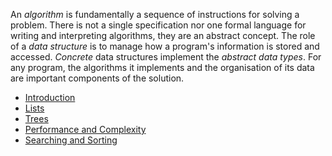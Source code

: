 An *algorithm* is fundamentally a sequence of instructions for solving a
problem. There is not a single specification nor one formal language for
writing and interpreting algorithms, they are an abstract concept. The
role of a *data structure* is to manage how a program's information is
stored and accessed. *Concrete* data structures implement the *abstract
data types*. For any program, the algorithms it implements and the
organisation of its data are important components of the solution.

-   [Introduction](introduction.org)
-   [Lists](lists.org)
-   [Trees](trees.org)
-   [Performance and Complexity](complexity.org)
-   [Searching and Sorting](search-sort.org)
